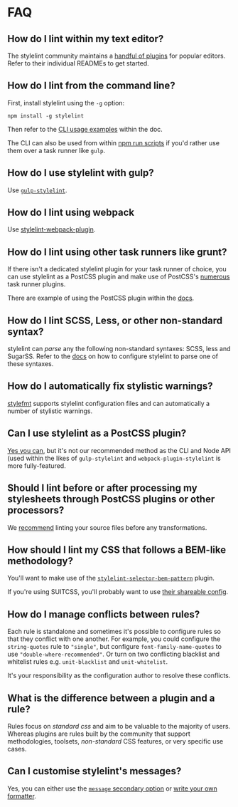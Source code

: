 # FAQ

## How do I lint within my text editor?

The stylelint community maintains a [handful of plugins](/docs/user-guide/complementary-tools.md#editor-plugins) for popular editors. Refer to their individual READMEs to get started.

## How do I lint from the command line?

First, install stylelint using the `-g` option:

```shell
npm install -g stylelint
```

Then refer to the [CLI usage examples](/docs/user-guide/cli.md) within the doc.

The CLI can also be used from within [npm run scripts](http://blog.keithcirkel.co.uk/how-to-use-npm-as-a-build-tool/) if you'd rather use them over a task runner like `gulp`.

## How do I use stylelint with gulp?

Use [`gulp-stylelint`](https://github.com/olegskl/gulp-stylelint).

## How do I lint using webpack

Use [stylelint-webpack-plugin](https://github.com/vieron/stylelint-webpack-plugin).

## How do I lint using other task runners like grunt?

If there isn't a dedicated stylelint plugin for your task runner of choice, you can use stylelint as a PostCSS plugin and make use of PostCSS's [numerous](https://github.com/postcss/postcss#runners) task runner plugins.

There are example of using the PostCSS plugin within the [docs](/docs/user-guide/postcss-plugin.md).

## How do I lint SCSS, Less, or other non-standard syntax?

stylelint can *parse* any the following non-standard syntaxes: SCSS, less and SugarSS. Refer to the [docs](/docs/user-guide/css-processors.md#parsing-non-standard-syntax) on how to configure stylelint to parse one of these syntaxes.

## How do I automatically fix stylistic warnings?

[stylefmt](https://github.com/morishitter/stylefmt) supports stylelint configuration files and can automatically a number of stylistic warnings.

## Can I use stylelint as a PostCSS plugin?

[Yes you can](/docs/user-guide/postcss-plugin.md), but it's not our recommended method as the CLI and Node API (used within the likes of `gulp-stylelint` and `webpack-plugin-stylelint` is more fully-featured.

## Should I lint before or after processing my stylesheets through PostCSS plugins or other processors?

We [recommend](/docs/user-guide/css-processors.md) linting your source files before any transformations.

## How should I lint my CSS that follows a BEM-like methodology?

You'll want to make use of the [`stylelint-selector-bem-pattern`](https://github.com/davidtheclark/stylelint-selector-bem-pattern) plugin.

If you're using SUITCSS, you'll probably want to use [their shareable config](https://github.com/suitcss/stylelint-config-suitcss).

## How do I manage conflicts between rules?

Each rule is standalone and sometimes it's possible to configure rules so that they conflict with one another. For example, you could configure the `string-quotes` rule to `"single"`, but configure `font-family-name-quotes` to use `"double-where-recommended"`. Or turn on two conflicting blacklist and whitelist rules e.g. `unit-blacklist` and `unit-whitelist`.

It's your responsibility as the configuration author to resolve these conflicts.

## What is the difference between a plugin and a rule?

Rules focus on *standard css* and aim to be valuable to the majority of users. Whereas plugins are rules built by the community that support methodologies, toolsets, *non-standard* CSS features, or very specific use cases.

## Can I customise stylelint's messages?

Yes, you can either use the [`message` secondary option](/docs/user-guide/configuration.md#custom-messages) or [write your own formatter](/docs/developer-guide/formatters.md).
